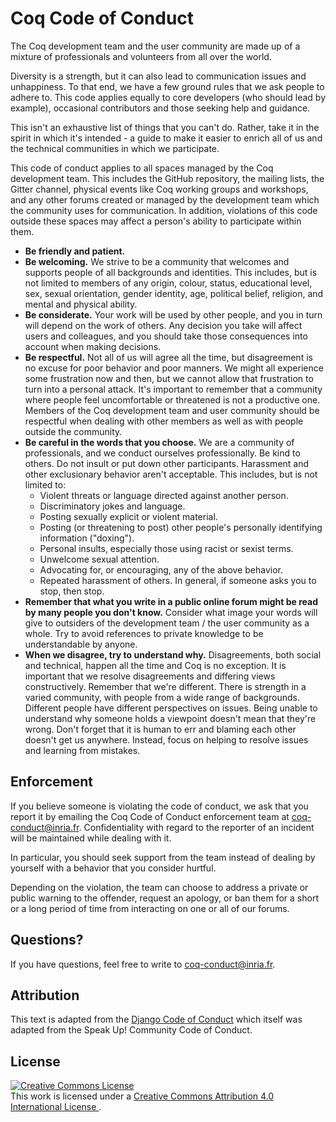 # Coq Code of Conduct #

The Coq development team and the user community are made up of a mixture of
professionals and volunteers from all over the world.

Diversity is a strength, but it can also lead to communication issues and
unhappiness. To that end, we have a few ground rules that we ask people to
adhere to. This code applies equally to core developers (who should lead by
example), occasional contributors and those seeking help and guidance.

This isn't an exhaustive list of things that you can't do. Rather, take it in
the spirit in which it's intended - a guide to make it easier to enrich all of
us and the technical communities in which we participate.

This code of conduct applies to all spaces managed by the Coq development team.
This includes the GitHub repository, the mailing lists, the Gitter channel,
physical events like Coq working groups and workshops, and any other forums
created or managed by the development team which the community uses for
communication. In addition, violations of this code outside these spaces may
affect a person's ability to participate within them.

- **Be friendly and patient.**
- **Be welcoming.**
  We strive to be a community that welcomes and supports people of all
  backgrounds and identities. This includes, but is not limited to members of
  any origin, colour, status, educational level, sex, sexual orientation,
  gender identity, age, political belief, religion, and mental and physical
  ability.
- **Be considerate.**
  Your work will be used by other people, and you in turn will depend on the
  work of others. Any decision you take will affect users and colleagues, and
  you should take those consequences into account when making decisions.
- **Be respectful.**
  Not all of us will agree all the time, but disagreement is no excuse for poor
  behavior and poor manners. We might all experience some frustration now and
  then, but we cannot allow that frustration to turn into a personal attack.
  It's important to remember that a community where people feel uncomfortable
  or threatened is not a productive one. Members of the Coq development team
  and user community should be respectful when dealing with other members as
  well as with people outside the community.
- **Be careful in the words that you choose.**
  We are a community of professionals, and we conduct ourselves professionally.
  Be kind to others. Do not insult or put down other participants. Harassment
  and other exclusionary behavior aren't acceptable. This includes, but is not
  limited to:
  * Violent threats or language directed against another person.
  * Discriminatory jokes and language.
  * Posting sexually explicit or violent material.
  * Posting (or threatening to post) other people's personally identifying
    information ("doxing").
  * Personal insults, especially those using racist or sexist terms.
  * Unwelcome sexual attention.
  * Advocating for, or encouraging, any of the above behavior.
  * Repeated harassment of others. In general, if someone asks you to stop,
    then stop.
- **Remember that what you write in a public online forum might be read by
  many people you don't know.**
  Consider what image your words will give to outsiders of the development
  team / the user community as a whole. Try to avoid references to private
  knowledge to be understandable by anyone.
- **When we disagree, try to understand why.**
  Disagreements, both social and technical, happen all the time and Coq is no
  exception. It is important that we resolve disagreements and differing views
  constructively. Remember that we're different. There is strength in a varied
  community, with people from a wide range of backgrounds. Different people
  have different perspectives on issues. Being unable to understand why someone
  holds a viewpoint doesn't mean that they're wrong. Don't forget that it is
  human to err and blaming each other doesn't get us anywhere. Instead, focus
  on helping to resolve issues and learning from mistakes.

## Enforcement ##

If you believe someone is violating the code of conduct, we ask that you report
it by emailing the Coq Code of Conduct enforcement team at
<coq-conduct@inria.fr>. Confidentiality with regard to the reporter of an
incident will be maintained while dealing with it.

In particular, you should seek support from the team instead of dealing by
yourself with a behavior that you consider hurtful.

Depending on the violation, the team can choose to address a private or public
warning to the offender, request an apology, or ban them for a short or a long
period of time from interacting on one or all of our forums.

## Questions? ##

If you have questions, feel free to write to <coq-conduct@inria.fr>.

## Attribution ##

This text is adapted from the
[Django Code of Conduct](https://www.djangoproject.com/conduct/)
which itself was adapted from the Speak Up! Community Code of Conduct.

## License ##

<a rel="license" href="http://creativecommons.org/licenses/by/4.0/">
<img alt="Creative Commons License" style="border-width:0" src="https://i.creativecommons.org/l/by/4.0/88x31.png">
</a><br>
This work is licensed under a
<a rel="license" href="http://creativecommons.org/licenses/by/4.0/">
Creative Commons Attribution 4.0 International License
</a>.
